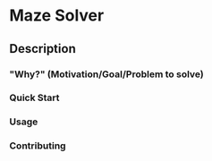 # Maze Solver 
## Description

### "Why?" (Motivation/Goal/Problem to solve)
### Quick Start
### Usage
### Contributing
